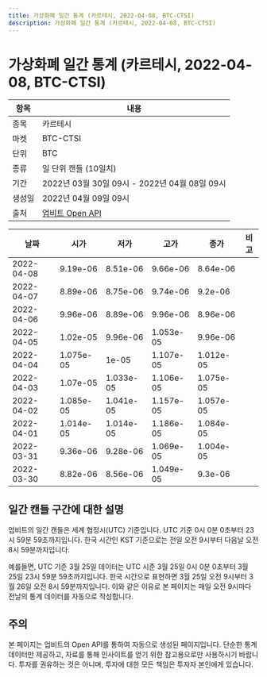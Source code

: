 ```yaml
---
title: 가상화폐 일간 통계 (카르테시, 2022-04-08, BTC-CTSI)
description: 가상화폐 일간 통계 (카르테시, 2022-04-08, BTC-CTSI)
---
```



가상화폐 일간 통계 (카르테시, 2022-04-08, BTC-CTSI)
===

|항목|내용|
|--|--|
|종목|카르테시|
|마켓|BTC-CTSI|
|단위|BTC|
|종류|일 단위 캔들 (10일치)|
|기간|2022년 03월 30일 09시 - 2022년 04월 08일 09시|
|생성일|2022년 04월 09일 09시|
|출처|[업비트 Open API](https://docs.upbit.com)|


|날짜|시가|저가|고가|종가|비고|
|--|--|--|--|--|--|
|2022-04-08|9.19e-06|8.51e-06|9.66e-06|8.64e-06|    |
|2022-04-07|8.89e-06|8.75e-06|9.74e-06|9.2e-06|    |
|2022-04-06|9.96e-06|8.89e-06|9.96e-06|8.96e-06|    |
|2022-04-05|1.02e-05|9.96e-06|1.053e-05|9.96e-06|    |
|2022-04-04|1.075e-05|1e-05|1.107e-05|1.012e-05|    |
|2022-04-03|1.07e-05|1.033e-05|1.106e-05|1.075e-05|    |
|2022-04-02|1.085e-05|1.041e-05|1.157e-05|1.057e-05|    |
|2022-04-01|1.014e-05|1.014e-05|1.186e-05|1.084e-05|    |
|2022-03-31|9.36e-06|9.28e-06|1.069e-05|1.004e-05|    |
|2022-03-30|8.82e-06|8.56e-06|1.049e-05|9.3e-06|    |


일간 캔들 구간에 대한 설명
---


업비트의 일간 캔들은 세계 협정시(UTC) 기준입니다. 
UTC 기준 0시 0분 0초부터 23시 59분 59초까지입니다. 
한국 시간인 KST 기준으로는 전일 오전 9시부터 다음날 오전 8시 59분까지입니다. 


예를들면, UTC 기준 3월 25일 데이터는 UTC 시준 3월 25일 0시 0분 0초부터 3월 25일 23시 59분 59초까지입니다. 
한국 시간으로 표현하면 3월 25일 오전 9시부터 3월 26일 오전 8시 59분까지입니다. 
이와 같은 이유로 본 페이지는 매일 오전 9시마다 전날의 통계 데이터를 자동으로 작성합니다. 


주의
---


본 페이지는 업비트의 Open API를 통하여 자동으로 생성된 페이지입니다. 
단순한 통계 데이터만 제공하고, 자료를 통해 인사이트를 얻기 위한 참고용으로만 사용하시기 바랍니다. 
투자를 권유하는 것은 아니며, 투자에 대한 모든 책임은 투자자 본인에게 있습니다. 
